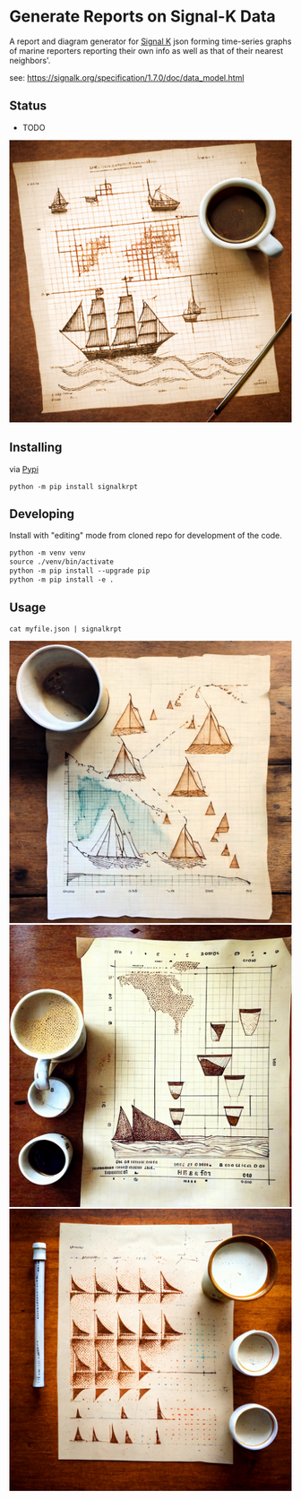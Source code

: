 Generate Reports on Signal-K Data
==============

A report and diagram generator for [Signal K](https://signalk.org/specification/1.7.0/doc/data_model.html) json forming time-series graphs of
marine reporters reporting their own info as well as that of their nearest
neighbors'.


see: https://signalk.org/specification/1.7.0/doc/data_model.html

Status
----------

* TODO

![Fun Mutation of Dot Output](docs/boats2.png)


Installing
-----------

via [Pypi](https://pypi.org/project/signalkrpt/)

```
python -m pip install signalkrpt
```

Developing
-----------

Install with "editing" mode from cloned repo for development of the code.

```
python -m venv venv
source ./venv/bin/activate
python -m pip install --upgrade pip
python -m pip install -e .
```

Usage
----------

```
cat myfile.json | signalkrpt
```

![Fun Mutation of Dot Output](docs/boats1.png)
![Fun Mutation of Dot Output](docs/boats3.png)
![Fun Mutation of Dot Output](docs/boats4.png)
